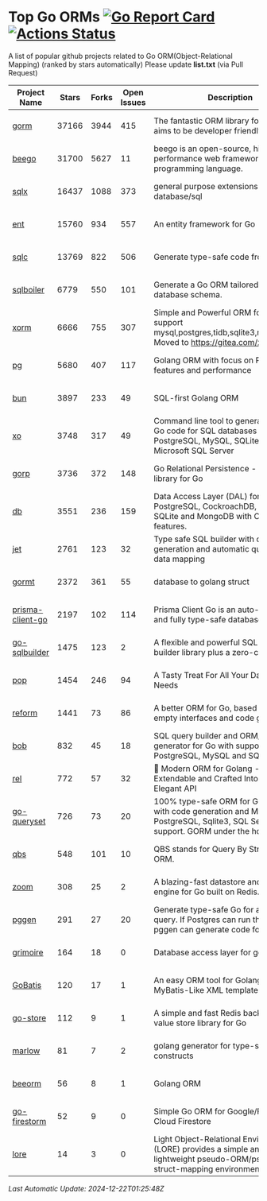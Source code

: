 # Top Go ORMs [![Go Report Card](https://goreportcard.com/badge/github.com/d-tsuji/awesome-go-orms)](https://goreportcard.com/report/github.com/d-tsuji/awesome-go-orms) [![Actions Status](https://github.com/d-tsuji/awesome-go-orms/workflows/CI/badge.svg)](https://github.com/d-tsuji/awesome-go-orms/actions)
A list of popular github projects related to Go ORM(Object-Relational Mapping) (ranked by stars automatically)
Please update **list.txt** (via Pull Request)

| Project Name | Stars | Forks | Open Issues | Description | Last Update |
| ------------ | ----- | ----- | ----------- | ----------- | ----------- |
| [gorm](https://github.com/go-gorm/gorm) | 37166 | 3944 | 415 | The fantastic ORM library for Golang, aims to be developer friendly | 2024-12-21 22:13:28 |
| [beego](https://github.com/beego/beego) | 31700 | 5627 | 11 | beego is an open-source, high-performance web framework for the Go programming language. | 2024-12-21 22:07:35 |
| [sqlx](https://github.com/jmoiron/sqlx) | 16437 | 1088 | 373 | general purpose extensions to golang's database/sql | 2024-12-21 11:40:55 |
| [ent](https://github.com/ent/ent) | 15760 | 934 | 557 | An entity framework for Go | 2024-12-21 16:39:14 |
| [sqlc](https://github.com/sqlc-dev/sqlc) | 13769 | 822 | 506 | Generate type-safe code from SQL | 2024-12-21 18:36:17 |
| [sqlboiler](https://github.com/volatiletech/sqlboiler) | 6779 | 550 | 101 | Generate a Go ORM tailored to your database schema. | 2024-12-20 04:44:48 |
| [xorm](https://github.com/go-xorm/xorm) | 6666 | 755 | 307 | Simple and Powerful ORM for Go, support mysql,postgres,tidb,sqlite3,mssql,oracle, Moved to https://gitea.com/xorm/xorm | 2024-12-21 18:36:36 |
| [pg](https://github.com/go-pg/pg) | 5680 | 407 | 117 | Golang ORM with focus on PostgreSQL features and performance | 2024-12-20 09:26:57 |
| [bun](https://github.com/uptrace/bun) | 3897 | 233 | 49 | SQL-first Golang ORM | 2024-12-21 20:53:10 |
| [xo](https://github.com/xo/xo) | 3748 | 317 | 49 | Command line tool to generate idiomatic Go code for SQL databases supporting PostgreSQL, MySQL, SQLite, Oracle, and Microsoft SQL Server | 2024-12-20 11:19:25 |
| [gorp](https://github.com/go-gorp/gorp) | 3736 | 372 | 148 | Go Relational Persistence - an ORM-ish library for Go | 2024-12-18 01:51:25 |
| [db](https://github.com/upper/db) | 3551 | 236 | 159 | Data Access Layer (DAL) for PostgreSQL, CockroachDB, MySQL, SQLite and MongoDB with ORM-like features. | 2024-12-15 02:13:51 |
| [jet](https://github.com/go-jet/jet) | 2761 | 123 | 32 | Type safe SQL builder with code generation and automatic query result data mapping | 2024-12-21 23:02:52 |
| [gormt](https://github.com/xxjwxc/gormt) | 2372 | 361 | 55 | database to golang struct | 2024-12-21 19:24:04 |
| [prisma-client-go](https://github.com/steebchen/prisma-client-go) | 2197 | 102 | 114 | Prisma Client Go is an auto-generated and fully type-safe database client | 2024-12-21 14:21:37 |
| [go-sqlbuilder](https://github.com/huandu/go-sqlbuilder) | 1475 | 123 | 2 | A flexible and powerful SQL string builder library plus a zero-config ORM. | 2024-12-19 15:21:49 |
| [pop](https://github.com/gobuffalo/pop) | 1454 | 246 | 94 | A Tasty Treat For All Your Database Needs | 2024-12-21 02:39:01 |
| [reform](https://github.com/go-reform/reform) | 1441 | 73 | 86 | A better ORM for Go, based on non-empty interfaces and code generation. | 2024-12-17 10:36:26 |
| [bob](https://github.com/stephenafamo/bob) | 832 | 45 | 18 | SQL query builder and ORM/Factory generator for Go with support for PostgreSQL, MySQL and SQLite | 2024-12-21 05:42:22 |
| [rel](https://github.com/go-rel/rel) | 772 | 57 | 32 | :gem: Modern ORM for Golang - Testable, Extendable and Crafted Into a Clean and Elegant API | 2024-12-10 02:42:50 |
| [go-queryset](https://github.com/jirfag/go-queryset) | 726 | 73 | 20 | 100% type-safe ORM for Go (Golang) with code generation and MySQL, PostgreSQL, Sqlite3, SQL Server support. GORM under the hood. | 2024-10-18 17:42:31 |
| [qbs](https://github.com/coocood/qbs) | 548 | 101 | 10 | QBS stands for Query By Struct. A Go ORM. | 2024-11-28 16:31:16 |
| [zoom](https://github.com/albrow/zoom) | 308 | 25 | 2 | A blazing-fast datastore and querying engine for Go built on Redis. | 2024-12-21 07:41:11 |
| [pggen](https://github.com/jschaf/pggen) | 291 | 27 | 20 | Generate type-safe Go for any Postgres query. If Postgres can run the query, pggen can generate code for it. | 2024-12-20 18:08:31 |
| [grimoire](https://github.com/Fs02/grimoire) | 164 | 18 | 0 | Database access layer for golang | 2024-09-13 05:02:06 |
| [GoBatis](https://github.com/mei-rune/GoBatis) | 120 | 17 | 1 | An easy ORM tool for Golang, support MyBatis-Like XML template SQL | 2024-11-12 02:48:13 |
| [go-store](https://github.com/gosuri/go-store) | 112 | 9 | 1 | A simple and fast Redis backed key-value store library for Go | 2023-09-25 03:42:25 |
| [marlow](https://github.com/dadleyy/marlow) | 81 | 7 | 2 | golang generator for type-safe sql api constructs | 2024-09-26 21:16:01 |
| [beeorm](https://github.com/latolukasz/beeorm) | 56 | 8 | 1 | Golang ORM | 2024-12-18 08:00:41 |
| [go-firestorm](https://github.com/jschoedt/go-firestorm) | 52 | 9 | 0 | Simple Go ORM for Google/Firebase Cloud Firestore | 2024-09-04 05:56:37 |
| [lore](https://github.com/abrahambotros/lore) | 14 | 3 | 0 | Light Object-Relational Environment (LORE) provides a simple and lightweight pseudo-ORM/pseudo-struct-mapping environment for Go | 2023-09-25 08:03:17 |

*Last Automatic Update: 2024-12-22T01:25:48Z*